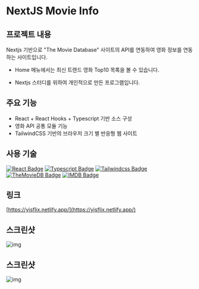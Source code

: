 # NextJS Movie Info

## 프로젝트 내용

Nextjs 기반으로 "The Movie Database" 사이트의 API를 연동하여 영화 정보를 연동하는 사이트입니다.

- Home 메뉴에서는 최신 트렌드 영화 Top10 목록을 볼 수 있습니다.

- Nextjs 스터디를 위하여 개인적으로 만든 프로그램입니다.

## 주요 기능

- React + React Hooks + Typescript 기반 소스 구성
- 영화 API 공통 모듈 기능
- TailwindCSS 기반의 브라우저 크기 별 반응형 웹 사이트

## 사용 기술

[![React Badge](https://img.shields.io/badge/React-61DAFB?style=flat-square&logo=React&logoColor=black)](https://ko.reactjs.org/) [![Typescript Badge](https://img.shields.io/badge/Typescript-3178C6?style=flat-square&logo=TypeScript&logoColor=white)](https://www.typescriptlang.org/) [![Tailwindcss Badge](https://img.shields.io/badge/Tailwind%20CSS-38B2AC?style=flat-square&logo=Tailwind%20CSS&logoColor=white&link=https://tailwindcss.com/)](https://tailwindcss.com/) [![TheMovieDB Badge](https://img.shields.io/badge/The%20Movie%20Database-01D277?style=flat-square&logo=The%20Movie%20Database&logoColor=white)](https://www.themoviedb.org/) [![IMDB Badge](https://img.shields.io/badge/IMDb-F5C518?style=flat-square&logo=IMDb&logoColor=black)](https://www.imdb.com/)

## 링크

[https://yjsflix.netlify.app/](https://yjsflix.netlify.app/)

## 스크린샷

![img](./public/screenshot/screenshot1.png)

## 스크린샷

![img](https://github.com/jungsikyeo/nextjs-movie-info/blob/master/public/screenshot/screenshot1.png)
